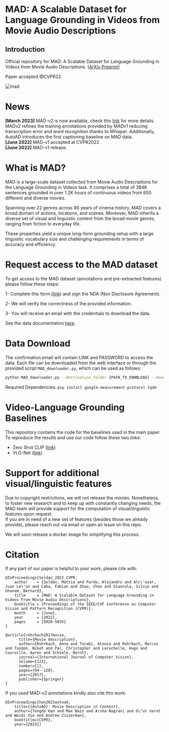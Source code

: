 # MAD: A Scalable Dataset for Language Grounding in Videos from Movie Audio Descriptions


## Introduction
Official repository for  MAD: A Scalable Dataset for Language Grounding in Videos from Movie Audio Descriptions. [[ArXiv Preprint](https://arxiv.org/abs/2112.00431)]

Paper accepted @CVPR22. 

<!-- <div align="center" valign="middle"><img height="250px" src="https://drive.google.com/uc?export=view&id=14c5sPpBLQlHLRXhZvM-61iieWDq0ZTbX"></div> -->
![mad](https://user-images.githubusercontent.com/26504816/144832743-a4852b5e-ec40-47e4-aa8c-b470e0638ef8.jpg)

# News
**[March 2023]** MAD-v2 is now available, check this [link](https://www.robots.ox.ac.uk/~vgg/research/autoad/) for more details. MADv2 refines the training annotations provided by MADv1 reducing transcription error and word recognition thanks to Whisper. Additionally, AutoAD introduces the first captioning baseline on MAD data. </br>
**[June 2022]** MAD-v1 accepted at CVPR2022. </br>
**[June 2022]** MAD-v1 release. </br>



# What is MAD?
MAD is a large-scale dataset collected from Movie Audio Descriptions for the Language Grounding in Videos task. It comprises a total of 384K sentences grounded in over 1.2K hours of continuous videos from 650 different and diverse movies. 

Spanning over 22 genres across 90 years of cinema history, MAD covers a broad domain of actions, locations, and scenes. Moreover, MAD inherits a diverse set of visual and linguistic content from the broad movie genres, ranging from fiction to everyday life. 

These properties yield a unique long-form grounding setup with a large linguistic vocabulary size and challenging requirements in terms of accuracy and efficiency. 



# Request access to the MAD dataset
To get access to the MAD dataset (annotations and pre-extracted features) please follow these steps:

1- Complete this form ([link](https://forms.gle/hxR4TrQPFuNGpzcr8)) and sign the NDA (Non Disclosure Agreement).

2- We will verify the correctness of the provided information. 

3- You will receive an email with the credentials to download the data.

See the data documentation [here](doc/README.md). 



# Data Download
The confirmation email will contain LINK and PASSWORD to access the data. Each file can be downloaded from the web interface or through the provided script `MAD_downloader.py`, which can be used as follows:

```bash 
python MAD_downloader.py --destination_folder {PATH_TO_DOWNLOAD} --download_link {LINK} --password {PASSWORD} 
```

Required Dependencies: `pip install google-measurement-protocol tqdm`



# Video-Language Grounding Baselines
This repository contains the code for the baselines used in the main paper. To reproduce the results and use our code follow these two links: 

- Zero Shot CLIP ([link](baselines/0ShotCLIP/))
- VLG-Net ([link](baselines/VLG-Net/))



# Support for additional visual/linguistic features
Due to copyright restrictions, we will not release the movies. 
Nonetheless, to foster new research and to keep up with constantly changing needs, the MAD team will provide support for the computation of visual/linguistic features upon request. </br>
If you are in need of a new set of features (besides those we already provide), please reach out via email or open an issue on this repo. </br>

We will soon release a docker image for simplifying this process.



# Citation
If any part of our paper is helpful to your work, please cite with:
```
@InProceedings{Soldan_2022_CVPR,
    author    = {Soldan, Mattia and Pardo, Alejandro and Alc\'azar, Juan Le\'on and Caba, Fabian and Zhao, Chen and Giancola, Silvio and Ghanem, Bernard},
    title     = {MAD: A Scalable Dataset for Language Grounding in Videos From Movie Audio Descriptions},
    booktitle = {Proceedings of the IEEE/CVF Conference on Computer Vision and Pattern Recognition (CVPR)},
    month     = {June},
    year      = {2022},
    pages     = {5026-5035}
}

@article{rohrbach2017movie,
      title={Movie description},
      author={Rohrbach, Anna and Torabi, Atousa and Rohrbach, Marcus and Tandon, Niket and Pal, Christopher and Larochelle, Hugo and Courville, Aaron and Schiele, Bernt},
      journal={International Journal of Computer Vision},
      volume={123},
      number={1},
      pages={94--120},
      year={2017},
      publisher={Springer}
}
```

If you used MAD-v2 annotations kindly also cite this work:
```
@InProceedings{han2023autoad,
    title={{AutoAD}: Movie Description in Context},  
    author={Tengda Han and Max Bain and Arsha Nagrani and G\"ul Varol and Weidi Xie and Andrew Zisserman},  
    booktitle={CVPR},  
    year={2023}}
```
